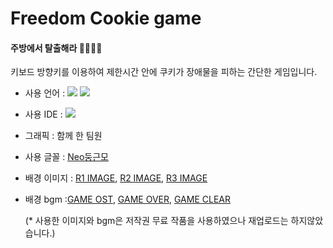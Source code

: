 # Freedom Cookie game

#### 주방에서 탈출해라 🍪💨💨💨

키보드 방향키를 이용하여 제한시간 안에 쿠키가 장애물을 피하는 간단한 게임입니다.

- 사용 언어 : <img src="https://img.shields.io/badge/HTML5-E34F26?style=flat-square&logo=HTML5&logoColor=white"/>  <img src="https://img.shields.io/badge/JavaScript-F7DF1E? style=flat-square&logo=JavaScript&logoColor=white"/>
- 사용 IDE : <img src="https://img.shields.io/badge/Visual Studio Code-007ACC?style=flat-square&logo=Visual Studio Code&logoColor=white"/>
- 그래픽 : 함께 한 팀원
- 사용 글꼴 : [Neo둥근모](https://neodgm.dalgona.dev/)
- 배경 이미지 : [R1 IMAGE](https://kr.freepik.com/free-vector/kitchen-interior-concept_9399298.htm), [R2 IMAGE](https://www.freepik.com/free-vector/smart-fridge-two-chambered-refrigerator-front-view_8067126.htm), [R3 IMAGE](https://www.freepik.com/free-vector/road-night-city-empty-highway-glowing-skyline-with-futuristic-urban-architecture-megapolis-infrastructure-with-modern-skyscraper-buildings-purple-neon-background-cartoon-vector-illustration_22753125.htm)
- 배경 bgm :[GAME OST](https://www.youtube.com/watch?v=hrgzWEgCCFg), [GAME OVER](https://www.youtube.com/watch?v=br3OzOrARh4), [GAME CLEAR](https://www.fesliyanstudios.com/royalty-free-music/download/8-bit-adventure/2282)
 
  (* 사용한 이미지와 bgm은 저작권 무료 작품을 사용하였으나 재업로드는 하지않았습니다.)


